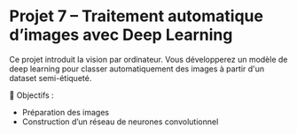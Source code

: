 # Projet 7 – Traitement automatique d’images avec Deep Learning

Ce projet introduit la vision par ordinateur. Vous développerez un modèle de deep learning pour classer automatiquement des images à partir d'un dataset semi-étiqueté.

🔧 Objectifs :
- Préparation des images
- Construction d’un réseau de neurones convolutionnel
